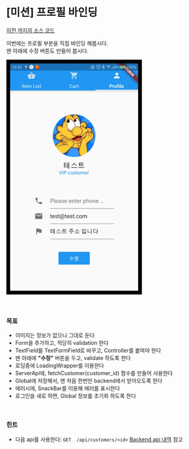 # \[미션\] 프로필 바인딩
[이전 까지의 소스 코드](sources/bind-item-detail-lib.zip)  

이번에는 프로필 부분을 직접 바인딩 해봅시다.  
맨 아래에 수정 버튼도 만들어 봅시다.  

![bind-profile](images/bind-profile.png)  

&nbsp;  
### 목표
- 이미지는 정보가 없으니 그대로 둔다
- Form을 추가하고, 적당히 validation 한다
- TextField를 TextFormField로 바꾸고, Controller를 붙여야 한다
- 맨 아래에 **"수정"** 버튼을 두고, validate 하도록 한다
- 로딩중에 LoadingWrapper를 이용한다
- ServerApi에, fetchCustomer(customer_id) 함수를 만들어 사용한다
- Global에 저장해서, 맨 처음 한번만 backend에서 받아오도록 한다
- 에러시에, SnackBar를 이용해 에러를 표시한다
- 로그인을 새로 하면, Global 정보를 초기화 하도록 한다

&nbsp;  
### 힌트
- 다음 api를 사용한다: `GET  /api/customers/<id>` [Backend api 내역](flutter/Fast-Campus/2019-05-11/with-backend/backend-spec) 참고